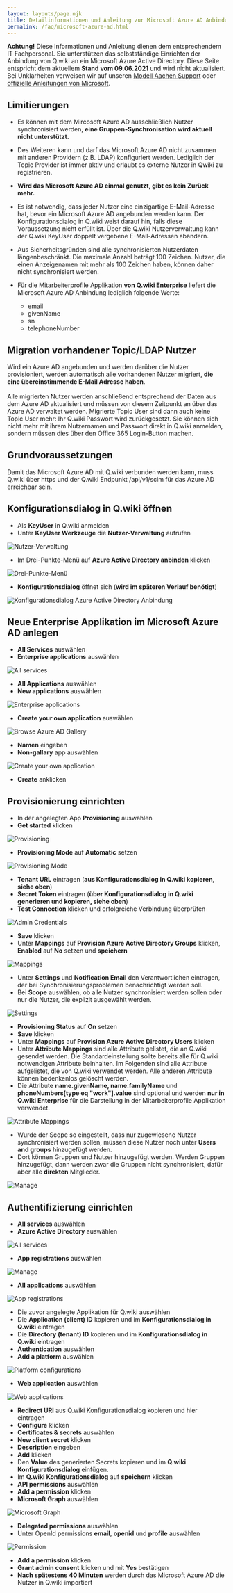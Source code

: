 ```yaml
---
layout: layouts/page.njk
title: Detailinformationen und Anleitung zur Microsoft Azure AD Anbindung
permalink: /faq/microsoft-azure-ad.html
---
```

**Achtung!** Diese Informationen und Anleitung dienen dem entsprechendem IT Fachpersonal. Sie unterstützen das selbstständige Einrichten der Anbindung von Q.wiki an ein Microsoft Azure Active Directory. Diese Seite entspricht dem aktuellem **Stand vom 09.06.2021** und wird nicht aktualisiert. Bei Unklarheiten verweisen wir auf unseren [Modell Aachen Support](https://www.modell-aachen.de/de/support) oder [offizielle Anleitungen von Microsoft](https://docs.microsoft.com/en-us/azure/active-directory/saas-apps/tutorial-list).

## Limitierungen

* Es können mit dem Mircosoft Azure AD ausschließlich Nutzer synchronisiert werden, **eine Gruppen-Synchronisation wird aktuell nicht unterstützt.**
* Des Weiteren kann und darf das Microsoft Azure AD nicht zusammen mit anderen Providern (z.B. LDAP) konfiguriert werden. Lediglich der Topic Provider ist immer aktiv und erlaubt es externe Nutzer in Qwiki zu registrieren. 
* **Wird das Microsoft Azure AD einmal genutzt, gibt es kein Zurück mehr.**
* Es ist notwendig, dass jeder Nutzer eine einzigartige E-Mail-Adresse hat, bevor ein Microsoft Azure AD angebunden werden kann. Der Konfigurationsdialog in Q.wiki weist darauf hin, falls diese Voraussetzung nicht erfüllt ist. Über die Q.wiki Nutzerverwaltung kann der Q.wiki KeyUser doppelt vergebene E-Mail-Adressen abändern.
* Aus Sicherheitsgründen sind alle synchronisierten Nutzerdaten längenbeschränkt. Die maximale Anzahl beträgt 100 Zeichen. Nutzer, die einen Anzeigenamen mit mehr als 100 Zeichen haben, können daher nicht synchronisiert werden.
* Für die Mitarbeiterprofile Applikation **von Q.wiki Enterprise** liefert die Microsoft Azure AD Anbindung lediglich folgende Werte:

  * email
  * givenName
  * sn
  * telephoneNumber

## Migration vorhandener Topic/LDAP Nutzer

Wird ein Azure AD angebunden und werden darüber die Nutzer provisioniert, werden automatisch alle vorhandenen Nutzer migriert, **die eine übereinstimmende E-Mail Adresse haben**.\
\
Alle migrierten Nutzer werden anschließend entsprechend der Daten aus dem Azure AD aktualisiert und müssen von diesem Zeitpunkt an über das Azure AD verwaltet werden. Migrierte Topic User sind dann auch keine Topic User mehr: Ihr Q.wiki Passwort wird zurückgesetzt. Sie können sich nicht mehr mit ihrem Nutzernamen und Passwort direkt in Q.wiki anmelden, sondern müssen dies über den Office 365 Login-Button machen.

## Grundvoraussetzungen

Damit das Microsoft Azure AD mit Q.wiki verbunden werden kann, muss Q.wiki über https und der Q.wiki Endpunkt /api/v1/scim für das Azure AD erreichbar sein.

## Konfigurationsdialog in Q.wiki öffnen

* Als **KeyUser** in Q.wiki anmelden
* Unter **KeyUser Werkzeuge** die **Nutzer-Verwaltung** aufrufen

![](/images/keyuserwerkzeuge.png "Nutzer-Verwaltung")

* Im Drei-Punkte-Menü auf **Azure Active Directory anbinden** klicken

![](/images/azure_ad_anbinden.png "Drei-Punkte-Menü")

* **Konfigurationsdialog** öffnet sich (**wird im späteren Verlauf benötigt**)

![](/images/self-service-maske.png "Konfigurationsdialog Azure Active Directory Anbindung")

## Neue Enterprise Applikation im Microsoft Azure AD anlegen

* **All Services** auswählen
* **Enterprise applications** auswählen

![](/images/enterprise_applications_auswaehlen.png "All services")

* **All Applications** auswählen
* **New applications** auswählen

![](/images/new_application.png "Enterprise applications")

* **Create your own application** auswählen

![](/images/create_your_own_application.png "Browse Azure AD Gallery")

* **Namen** eingeben
* **Non-gallary** app auswählen

![](/images/namen_eingeben.png "Create your own application")

* **Create** anklicken

## Provisionierung einrichten

* In der angelegten App **Provisioning** auswählen
* **Get started** klicken[](https://storage.3.basecamp.com/4269870/blobs/1cb99588-c513-11eb-8d61-ecf4bbd72d92/download/Provisioning.png?attachment=true)

![](/images/provisioning.png "Provisioning")

* **Provisioning Mode** auf **Automatic** setzen[](https://storage.3.basecamp.com/4269870/blobs/4c5344f6-c513-11eb-9239-8e17cd0352bb/download/Provisioning_Mode.png?attachment=true)

![](/images/provisioning_mode.png "Provisioning Mode")

* **Tenant URL** eintragen (**aus Konfigurationsdialog in Q.wiki kopieren, siehe oben**)
* **Secret Token** eintragen (**über Konfigurationsdialog in Q.wiki generieren und kopieren, siehe oben**)
* **Test Connection** klicken und erfolgreiche Verbindung überprüfen[](https://storage.3.basecamp.com/4269870/blobs/c1bfaf54-c513-11eb-b0cb-a0369f740dfe/download/Test_connection.png?attachment=true)

![](/images/test_connection.png "Admin Credentials")

* **Save** klicken
* Unter **Mappings** auf **Provision Azure Active Directory Groups** klicken, **Enabled** auf **No** setzen und **speichern**[](https://storage.3.basecamp.com/4269870/blobs/09373c6c-c514-11eb-a714-ecf4bbd72a70/download/Provision_Azure_AD_Groups.png?attachment=true)

![](/images/provision_azure_ad_groups.png "Mappings")

* Unter **Settings** und **Notification Email** den Verantwortlichen eintragen, der bei Synchronisierungsproblemen benachrichtigt werden soll.
* Bei **Scope** auswählen, ob alle Nutzer synchronisiert werden sollen oder nur die Nutzer, die explizit ausgewählt werden[](https://storage.3.basecamp.com/4269870/blobs/5789b0ac-c514-11eb-8da2-ecf4bbd72d92/download/Notification_Email.png?attachment=true).

![](/images/notification_email.png "Settings")

* **Provisioning Status** auf **On** setzen
* **Save** klicken
* Unter **Mappings** auf **Provision Azure Active Directory Users** klicken
* Unter **Attribute Mappings** sind alle Attribute gelistet, die an Q.wiki gesendet werden. Die Standardeinstellung sollte bereits alle für Q.wiki notwendigen Attribute beinhalten. Im Folgenden sind alle Attribute aufgelistet, die von Q.wiki verwendet werden. Alle anderen Attribute können bedenkenlos gelöscht werden.
* Die Attribute **name.givenName, name.familyName** und **phoneNumbers\[type eq "work"].value** sind optional und werden **nur in Q.wiki Enterprise** für die Darstellung in der Mitarbeiterprofile Applikation verwendet.

![](/images/image.png "Attribute Mappings")

* Wurde der Scope so eingestellt, dass nur zugewiesene Nutzer synchronisiert werden sollen, müssen diese Nutzer noch unter **Users and groups** hinzugefügt werden.[](https://storage.3.basecamp.com/4269870/blobs/2b2318d2-bdf3-11eb-a702-8e17cd0352bb/download/image.png?attachment=true)
* Dort können Gruppen und Nutzer hinzugefügt werden. Werden Gruppen hinzugefügt, dann werden zwar die Gruppen nicht synchronisiert, dafür aber alle **direkten** Mitglieder.

![](/images/user_and_groups.png "Manage")

## Authentifizierung einrichten

* **All services** auswählen
* **Azure Active Directory** auswählen[](https://storage.3.basecamp.com/4269870/blobs/2c7495e8-c515-11eb-9a04-ecf4bbd72a70/download/Azure_Active_Directory.png?attachment=true)

![](/images/azure_active_directory.png "All services")

* **App registrations** auswählen[](https://storage.3.basecamp.com/4269870/blobs/4f41dedc-c515-11eb-a254-8e17cd0352bb/download/App_registrations.png?attachment=true)

![](/images/app_registrations.png "Manage")

* **All applications** auswählen[](https://storage.3.basecamp.com/4269870/blobs/7d9f4238-c515-11eb-ae46-a0369f740dfe/download/All_applications.png?attachment=true)

![](/images/all_applications.png "App registrations")

* Die zuvor angelegte Applikation für Q.wiki auswählen
* Die **Application (client) ID** kopieren und im **Konfigurationsdialog in Q.wiki** eintragen
* Die **Directory (tenant) ID** kopieren und im **Konfigurationsdialog in Q.wiki** eintragen
* **Authentication** auswählen
* **Add a platform** auswählen[](https://storage.3.basecamp.com/4269870/blobs/a5e3a220-c515-11eb-a89a-a0369f740dfe/download/Add_a_platform.png?attachment=true)

![](/images/add_a_platform.png "Platform configurations")

* **Web application** auswählen[](https://storage.3.basecamp.com/4269870/blobs/d77e4902-c515-11eb-88ef-ecf4bbd72a70/download/Web_application.png?attachment=true)

![](/images/web_application.png "Web applications")

* **Redirect URI** aus Q.wiki Konfigurationsdialog kopieren und hier eintragen
* **Configure** klicken
* **Certificates & secrets** auswählen
* **New client secret** klicken
* **Description** eingeben
* **Add** klicken
* Den **Value** des generierten Secrets kopieren und im **Q.wiki Konfigurationsdialog** einfügen.
* Im **Q.wiki Konfigurationsdialog** auf **speichern** klicken
* **API permissions** auswählen
* **Add a permission** klicken
* **Microsoft Graph** auswählen[](https://storage.3.basecamp.com/4269870/blobs/54aa99a8-c516-11eb-8afb-ecf4bbd6f7a8/download/Microsoft_Graph.png?attachment=true)

![](/images/microsoft_graph.png "Microsoft Graph")

* **Delegated permissions** auswählen
* Unter OpenId permissions **email**, **openid** und **profile** auswählen[](https://storage.3.basecamp.com/4269870/blobs/8f4ab3c2-c516-11eb-92aa-ecf4bbd72a70/download/OpenId_permissions.png?attachment=true)

![](/images/openid_permissions.png "Permission")

* **Add a permission** klicken 
* **Grant admin consent** klicken und mit **Yes** bestätigen
* **Nach spätestens 40 Minuten** werden durch das Microsoft Azure AD die Nutzer in Q.wiki importiert